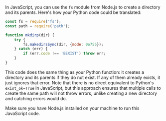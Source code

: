  In JavaScript, you can use the `fs` module from Node.js to create a directory and its parents. Here's how your Python code could be translated:

```javascript
const fs = require('fs');
const path = require('path');

function mkdirp(dir) {
    try {
        fs.makedirsSync(dir, {mode: 0o755});
    } catch (err) {
        if (err.code !== 'EEXIST') throw err;
    }
}
```

This code does the same thing as your Python function: it creates a directory and its parents if they do not exist. If any of them already exists, it just ignores that error. Note that there is no direct equivalent to Python's `exist_ok=True` in JavaScript, but this approach ensures that multiple calls to create the same path will not throw errors, unlike creating a new directory and catching errors would do.

Make sure you have Node.js installed on your machine to run this JavaScript code.
